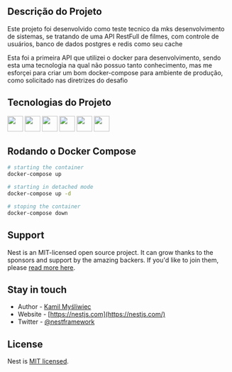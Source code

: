 

## Descrição do Projeto

<p style="text-align: left">Este projeto foi desenvolvido como teste tecnico da mks desenvolvimento de sistemas, se tratando de uma API
RestFull de filmes, com controle de usuários, banco de dados postgres e redis como seu cache</p>

<p style="text-align: left">Esta foi a primeira API que utilizei o docker para desenvolvimento, sendo esta uma tecnologia na qual não possuo tanto conhecimento, mas me esforçei para criar um bom docker-compose para ambiente de produção, como solicitado nas diretrizes do desafio</p>

## Tecnologias do Projeto

<div style="display: inline-block;">
  <img src="https://cdn.jsdelivr.net/gh/devicons/devicon@latest/icons/typescript/typescript-original.svg" height="35" width="35"/>
  <img src="https://cdn.jsdelivr.net/gh/devicons/devicon@latest/icons/redis/redis-original.svg" height="35" width="35" />
  <img src="https://cdn.jsdelivr.net/gh/devicons/devicon@latest/icons/nestjs/nestjs-original.svg" height="35" width="35" />
  <img src="https://cdn.jsdelivr.net/gh/devicons/devicon@latest/icons/postgresql/postgresql-original.svg" height="35" width="35"/>
  <img src="https://cdn.jsdelivr.net/gh/devicons/devicon@latest/icons/docker/docker-original.svg" height="35" width="35" />
  <img src="https://cdn.jsdelivr.net/gh/devicons/devicon@latest/icons/swagger/swagger-original.svg" height="35" width="35" />               
</div>

## Rodando o Docker Compose

```bash
# starting the container
docker-compose up

# starting in detached mode
docker-compose up -d

# stoping the container
docker-compose down
```

## Support

Nest is an MIT-licensed open source project. It can grow thanks to the sponsors and support by the amazing backers. If you'd like to join them, please [read more here](https://docs.nestjs.com/support).

## Stay in touch

- Author - [Kamil Myśliwiec](https://kamilmysliwiec.com)
- Website - [https://nestjs.com](https://nestjs.com/)
- Twitter - [@nestframework](https://twitter.com/nestframework)

## License

Nest is [MIT licensed](LICENSE).
